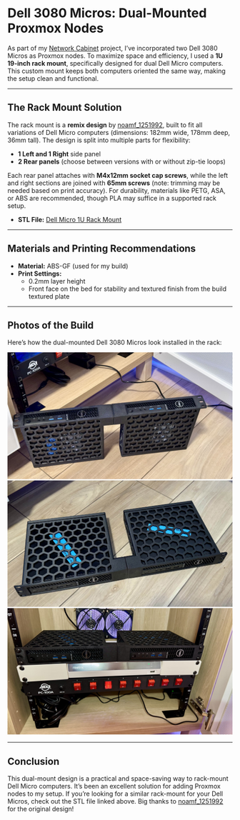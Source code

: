 # **Dell 3080 Micros: Dual-Mounted Proxmox Nodes**

As part of my [Network Cabinet](../../README.md) project, I’ve incorporated two Dell 3080 Micros as Proxmox nodes. To maximize space and efficiency, I used a **1U 19-inch rack mount**, specifically designed for dual Dell Micro computers. This custom mount keeps both computers oriented the same way, making the setup clean and functional.

---

## **The Rack Mount Solution**

The rack mount is a **remix design** by [noamf_1251992](https://www.printables.com/@noamf_1251992), built to fit all variations of Dell Micro computers (dimensions: 182mm wide, 178mm deep, 36mm tall). The design is split into multiple parts for flexibility:

- **1 Left and 1 Right** side panel
- **2 Rear panels** (choose between versions with or without zip-tie loops)

Each rear panel attaches with **M4x12mm socket cap screws**, while the left and right sections are joined with **65mm screws** (note: trimming may be needed based on print accuracy). For durability, materials like PETG, ASA, or ABS are recommended, though PLA may suffice in a supported rack setup.

- **STL File:** [Dell Micro 1U Rack Mount](https://www.printables.com/model/644173-dell-micro-1u-rack-mount)

---

## **Materials and Printing Recommendations**

- **Material:** ABS-GF (used for my build)
- **Print Settings:**
  - 0.2mm layer height
  - Front face on the bed for stability and textured finish from the build textured plate

---

## **Photos of the Build**

Here’s how the dual-mounted Dell 3080 Micros look installed in the rack:

![Dell 3080 Micros installed - Front view](../../Assets/Media/3080/IMG_2558.jpeg)
![Dell 3080 Micros installed - Rear view](../../Assets/Media/3080/IMG_2559.jpeg)
![Dell 3080 Micros installed - Inside the rack](../../Assets/Media/3080/IMG_2560.jpeg)

---

## **Conclusion**

This dual-mount design is a practical and space-saving way to rack-mount Dell Micro computers. It’s been an excellent solution for adding Proxmox nodes to my setup. If you’re looking for a similar rack-mount for your Dell Micros, check out the STL file linked above. Big thanks to [noamf_1251992](https://www.printables.com/@noamf_1251992) for the original design!

